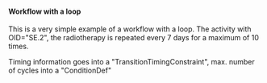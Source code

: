 #### Workflow with a loop

This is a very simple example of a workflow with a loop.
The activity with OID="SE.2", the radiotherapy is repeated every 7 days for a maximum of 10 times.

Timing information goes into a "TransitionTimingConstraint", max. number of cycles into a "ConditionDef"
